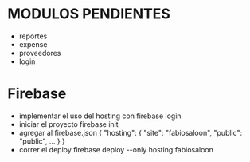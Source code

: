# MODULOS PENDIENTES

- reportes
- expense
- proveedores
- login

# Firebase

- implementar el uso del hosting con firebase login
- iniciar el proyecto firebase init
- agregar al firebase.json
  {
  "hosting": {
    "site": "fabiosaloon",
    "public": "public",
    ...
    }
  }
- correr el deploy  firebase deploy --only hosting:fabiosaloon


